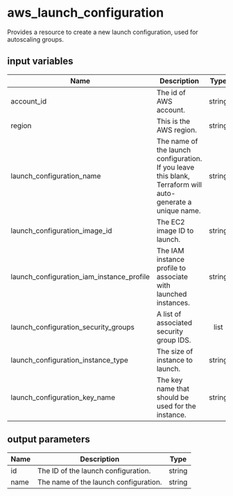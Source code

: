 # aws_launch_configuration

Provides a resource to create a new launch configuration, used for autoscaling groups.

## input variables

| Name | Description | Type | Default | Required |
|------|-------------|:----:|:-----:|:-----:|
|account_id|The id of AWS account.|string||Yes|
|region|This is the AWS region.|string|us-east-1|Yes|
|launch_configuration_name|The name of the launch configuration. If you leave this blank, Terraform will auto-generate a unique name.|string|{{ name }}|No|
|launch_configuration_image_id|The EC2 image ID to launch.|string||Yes|
|launch_configuration_iam_instance_profile|The IAM instance profile to associate with launched instances.|string||Yes|
|launch_configuration_security_groups|A list of associated security group IDS.|list||Yes|
|launch_configuration_instance_type|The size of instance to launch.|string||Yes|
|launch_configuration_key_name|The key name that should be used for the instance.|string||Yes|

## output parameters

| Name | Description | Type |
|------|-------------|:----:|
|id|The ID of the launch configuration.|string|
|name|The name of the launch configuration.|string|
